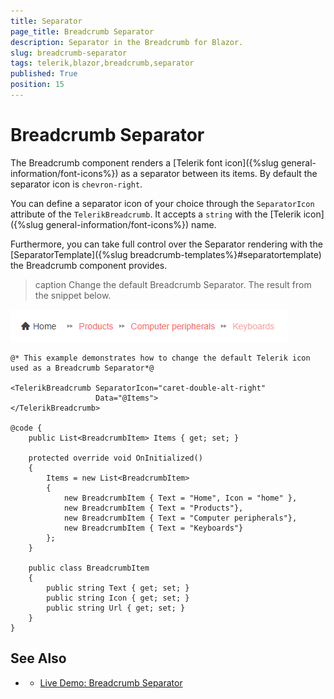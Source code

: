 ```yaml
---
title: Separator
page_title: Breadcrumb Separator
description: Separator in the Breadcrumb for Blazor.
slug: breadcrumb-separator
tags: telerik,blazor,breadcrumb,separator
published: True
position: 15
---
```


# Breadcrumb Separator

The Breadcrumb component renders a [Telerik font icon]({%slug general-information/font-icons%}) as a separator between its items. By default the separator icon is `chevron-right`.

You can define a separator icon of your choice through the `SeparatorIcon` attribute of the `TelerikBreadcrumb`. It accepts a `string` with the [Telerik icon]({%slug general-information/font-icons%}) name.

Furthermore, you can take full control over the Separator rendering with the [SeparatorTemplate]({%slug breadcrumb-templates%}#separatortemplate) the Breadcrumb component provides.

>caption Change the default Breadcrumb Separator. The result from the snippet below.

![Breadcrumb Separator Icon](images/breadcrumb-separator-example.png)

````CSHTML
@* This example demonstrates how to change the default Telerik icon used as a Breadcrumb Separator*@

<TelerikBreadcrumb SeparatorIcon="caret-double-alt-right"
                   Data="@Items">
</TelerikBreadcrumb>

@code {
    public List<BreadcrumbItem> Items { get; set; }

    protected override void OnInitialized()
    {
        Items = new List<BreadcrumbItem>
        {
            new BreadcrumbItem { Text = "Home", Icon = "home" },
            new BreadcrumbItem { Text = "Products"},
            new BreadcrumbItem { Text = "Computer peripherals"},
            new BreadcrumbItem { Text = "Keyboards"}
        };
    }

    public class BreadcrumbItem
    {
        public string Text { get; set; }
        public string Icon { get; set; }
        public string Url { get; set; }
    }
}
````


## See Also

  * * [Live Demo: Breadcrumb Separator](https://demos.telerik.com/blazor-ui/breadcrumb/separator)